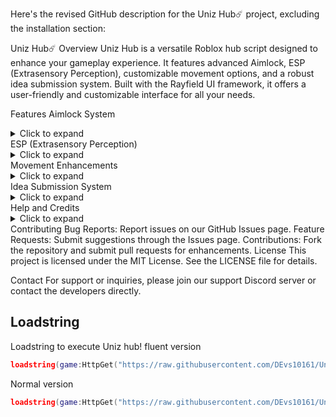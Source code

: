 
Here's the revised GitHub description for the Uniz Hub☄️ project, excluding the installation section:

Uniz Hub☄️
Overview
Uniz Hub is a versatile Roblox hub script designed to enhance your gameplay experience. It features advanced Aimlock, ESP (Extrasensory Perception), customizable movement options, and a robust idea submission system. Built with the Rayfield UI framework, it offers a user-friendly and customizable interface for all your needs.

Features
Aimlock System
<details> <summary>Click to expand</summary> - **Target Part Selection:** Lock onto specific parts of the target (Head, Torso, Legs). - **Field of View (FOV) Adjustment:** Set the detection area for aimlock. - **Prediction Adjustment:** Adjust prediction settings for moving targets. - **Team Check:** Option to exclude teammates from targeting. </details>
ESP (Extrasensory Perception)
<details> <summary>Click to expand</summary> - **Enable/Disable ESP:** Toggle ESP functionality as needed. - **Color Customization:** Choose colors for ESP fill and outline. - **Shape Options:** Select between Box, Outline, or Highlight for ESP shapes. </details>
Movement Enhancements
<details> <summary>Click to expand</summary> - **Fly Mode:** Enable and customize fly speed. - **Jump Height:** Adjust jump height for better mobility. - **Walk Speed:** Modify walking speed according to your preference. </details>
Idea Submission System
<details> <summary>Click to expand</summary> - **Title and Description Input:** Enter and format ideas using a rich text editor. - **Category Selection:** Categorize ideas into Gameplay, UI/UX, Performance, Bugs, or Other. - **Rating System:** Rate your idea from 1 to 5 stars. - **File Attachment:** Attach files or screenshots to submissions. - **Preview and Submit:** Preview your idea before submitting with a confirmation prompt. - **Discord Integration:** Submit ideas via a Discord webhook for easy tracking and review. </details>
Help and Credits
<details> <summary>Click to expand</summary> - **In-Game Help:** Access guidance on using the various features of Uniz Hub. - **Credits Tab:** View acknowledgments and credits for contributors and tools used. </details>
Contributing
Bug Reports: Report issues on our GitHub Issues page.
Feature Requests: Submit suggestions through the Issues page.
Contributions: Fork the repository and submit pull requests for enhancements.
License
This project is licensed under the MIT License. See the LICENSE file for details.

Contact
For support or inquiries, please join our support Discord server or contact the developers directly.


  ## Loadstring

Loadstring to execute Uniz hub! fluent version 
```lua
loadstring(game:HttpGet("https://raw.githubusercontent.com/DEvs10161/Uniz-Hub-project-/main/Main2",true))()
```
Normal version 
```lua
loadstring(game:HttpGet("https://raw.githubusercontent.com/DEvs10161/Uniz-Hub-project-/main/Main",true))()
```
